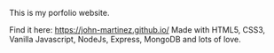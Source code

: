 This is my porfolio website.

Find it here: https://john-martinez.github.io/
Made with HTML5, CSS3, Vanilla Javascript, NodeJs, Express, MongoDB and lots of love.
